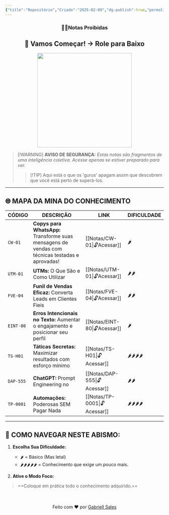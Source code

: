 ```yaml
---
{"title":"Repositório","Criado":"2025-02-09","dg-publish":true,"permalink":"/notas/repositorio/","dgPassFrontmatter":true}
---
```



<div align="center"> <h3>🕵️‍♂️Notas Proibidas</h3> <h2>🚀 Vamos Começar! → Role para Baixo</h2> </div>

<div align="center">
  <img src="https://media4.giphy.com/media/v1.Y2lkPTc5MGI3NjExdWM3eTN0N3ZyMGdlNnd6aDUxZzBmZXZ1dHVhdzQ3ZWMwNmtjazR2MiZlcD12MV9pbnRlcm5hbF9naWZfYnlfaWQmY3Q9Zw/3o85xJSfieKsICkquk/giphy.gif" width="300">
</div>

> [!WARNING] **AVISO DE SEGURANÇA:**
> *Estas notas são fragmentos de uma inteligência coletiva. Acesse apenas se estiver preparado para ver.*
> >[!TIP] Aqui está o que os 'gurus' apagam assim que descobrem que você está perto de superá-los.

---
## 🌐 MAPA DA MINA DO CONHECIMENTO

| CÓDIGO    | DESCRIÇÃO                                                                                       | LINK                   | DIFICULDADE  |
| --------- | ----------------------------------------------------------------------------------------------- | ---------------------- | ------------ |
| `CW-01`   | **Copys para WhatsApp:** Transforme suas mensagens de vendas com técnicas testadas e aprovadas! | [[Notas/CW-01\|🔓Acessar]]   | 🌶️          |
| `UTM-01`  | **UTMs:** O Que São e Como Utilizar                                                             | [[Notas/UTM-01\|🔓Acessar]]  | 🌶️🌶️       |
| `FVE-04`  | **Funil de Vendas Eficaz:** Converta Leads em Clientes Fieis                                    | [[Notas/FVE-04\|🔓Acessar]]  | 🌶️🌶️       |
| `EINT-80` | **Erros Intencionais no Texto:** Aumentar o engajamento e posicionar seu perfil                 | [[Notas/EINT-80\|🔓Acessar]] | 🌶️          |
| `TS-H01`  | **Táticas Secretas:** Maximizar resultados com esforço mínimo                                   | [[Notas/TS-H01\|🔓Acessar]]  | 🌶️🌶️🌶️🌶️ |
| `DAP-555` | **ChatGPT:** Prompt Engineering no                                                              | [[Notas/DAP-555\|🔓Acessar]] | 🌶️🌶️       |
| `TP-0001` | **Automações:** Poderosas SEM Pagar Nada                                                        | [[Notas/TP-0001\|🔓Acessar]] | 🌶️🌶️🌶️🌶️ |

---
## 📌 COMO NAVEGAR NESTE ABISMO:  

1. **Escolha Sua Dificuldade:**  
   - 🌶️ = Básico (Mas letal)  
   - 🌶️🌶️🌶️🌶️🌶️ = Conhecimento que exige um pouco mais.
   
2. **Ative o Modo Foco:**
>==Coloque em prática todo o conhecimento adquirido.==

<div align="center" style="margin-top:50px">
  <p>Feito com ❤️ por <a href="https://gabriellsales.com.br" target="_blank">Gabriell Sales</a></p>
</div>